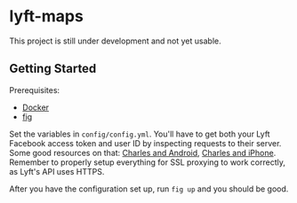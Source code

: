 # lyft-maps

This project is still under development and not yet usable.

## Getting Started

Prerequisites:

* [Docker](https://docker.io)
* [fig](http://orchardup.github.io/fig/)

Set the variables in `config/config.yml`. You'll have to get both your Lyft
Facebook access token and user ID by inspecting requests to their server. Some
good resources on that: [Charles and Android](http://jaanus.com/blog/2012/02/12/debugging-http-on-an-android-phone-or-tablet-with-charles-proxy-for-fun-and-profit/), [Charles and iPhone](http://www.charlesproxy.com/documentation/faqs/using-charles-from-an-iphone/).
Remember to properly setup everything for SSL proxying to work correctly, as
Lyft's API uses HTTPS.

After you have the configuration set up, run `fig up` and you should be good.
